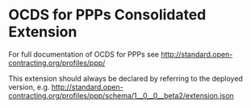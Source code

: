 # OCDS for PPPs Consolidated Extension

For full documentation of OCDS for PPPs see http://standard.open-contracting.org/profiles/ppp/

This extension should always be declared by referring to the deployed version, e.g. http://standard.open-contracting.org/profiles/ppp/schema/1__0__0__beta2/extension.json
